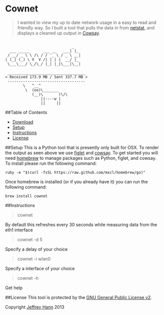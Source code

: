 Cownet
======

> I wanted to view my up to date network usage in a easy to read and friendly way. So I built a tool that pulls the data in from [netstat](http://linux.die.net/man/8/netstat), and displays a cleaned up output in [Cowsay](http://linux.die.net/man/1/cowsay).

```

                              _
  ___ _____      ___ __   ___| |_
 / __/ _ \ \ /\ / / '_ \ / _ \ __|
| (_| (_) \ V  V /| | | |  __/ |_
 \___\___/ \_/\_/ |_| |_|\___|\__|

 ___________________________________
< Received 173.9 MB / Sent 337.7 MB >
 -----------------------------------
        \   ^__^
         \  (oo)\_______
            (__)\       )\/\
                ||----w |
                ||     ||

```

##Table of Contents
* [Download](#download)
* [Setup](#setup)
* [Instructions](#instructions)
* [License](#license)

##Setup
This is a Python tool that is presently only built for OSX. To render the output as seen above we use [figlet](http://www.figlet.org/) and [cowsay](http://en.wikipedia.org/wiki/Cowsay).
To get started you will need [homebrew](http://brew.sh/) to manage packages such as Python, figlet, and cowsay. To install please run the following command:
```
ruby -e "$(curl -fsSL https://raw.github.com/mxcl/homebrew/go)"
```

Once homebrew is installed (or if you already have it) you can run the following command:
```
brew install cownet
```

##Instructions
> cownet

By default this refreshes every 30 seconds while measuring data from the eth1 interface


> cownet -d 5

Specify a delay of your choice


> cownet -i wlan0

Specify a interface of your choice


> cownet -h

Get help

##License
This tool is protected by the [GNU General Public License v2](http://www.gnu.org/licenses/gpl-2.0.html).

Copyright [Jeffrey Hann](http://jeffreyhann.ca/) 2013
